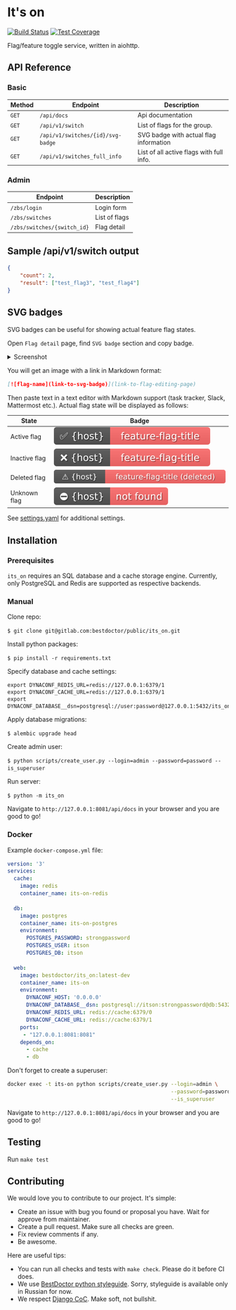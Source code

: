 # It's on

[![Build Status](https://github.com/best-doctor/its_on/actions/workflows/build.yml/badge.svg?branch=master)](https://github.com/best-doctor/its_on/actions/workflows/build.yml)
[![Test Coverage](https://api.codeclimate.com/v1/badges/35e678c4d05199a31eb9/test_coverage)](https://codeclimate.com/github/best-doctor/its_on/test_coverage)

Flag/feature toggle service, written in aiohttp.

## API Reference

### Basic

| Method  | Endpoint                         | Description                             |
| ------- |----------------------------------|-----------------------------------------|
| `GET`   | `/api/docs`                      | Api documentation                       |
| `GET`   | `/api/v1/switch`                 | List of flags for the group.            |
| `GET`   | `/api/v1/switches/{id}/svg-badge` | SVG badge with actual flag information |
| `GET`   | `/api/v1/switches_full_info` | List of all active flags with full info. |

### Admin

| Endpoint                        | Description                |
| --------------------------------| -------------------------- |
| `/zbs/login`                    |  Login form                |
| `/zbs/switches`                 |  List of flags             |
| `/zbs/switches/{switch_id}`     |  Flag detail               |

## Sample /api/v1/switch output

```json
{
    "count": 2,
    "result": ["test_flag3", "test_flag4"]
}
```

## SVG badges

SVG badges can be useful for showing actual feature flag states.

Open `Flag detail` page, find `SVG badge` section and copy badge.

<details>
  <summary>Screenshot</summary>

  ![admin-flag-editing-page](docs/assets/img/admin-flag-editing-page.png)

</details>

You will get an image with a link in Markdown format:

```markdown
[![flag-name](link-to-svg-badge)](link-to-flag-editing-page)
```

Then paste text in a text editor with Markdown support (task tracker, Slack, Mattermost etc.).
Actual flag state will be displayed as follows:

| State         | Badge                                                             |
|---------------|-------------------------------------------------------------------|
| Active flag   | ![active-flag-badge](its_on/static/img/active-flag-badge.svg)     |
| Inactive flag | ![inactive-flag-badge](its_on/static/img/inactive-flag-badge.svg) |
| Deleted flag  | ![deleted-flag-badge](its_on/static/img/deleted-flag-badge.svg)   |
| Unknown flag  | ![unknown-flag-badge](its_on/static/img/unknown-flag-badge.svg)   |

See [settings.yaml](settings.yaml) for additional settings.

## Installation

### Prerequisites

`its_on` requires an SQL database and a cache storage engine.
Currently, only PostgreSQL and Redis are supported as respective backends.

### Manual

Clone repo:

`$ git clone git@gitlab.com:bestdoctor/public/its_on.git`

Install python packages:

`$ pip install -r requirements.txt`

Specify database and cache settings:

```env
export DYNACONF_REDIS_URL=redis://127.0.0.1:6379/1
export DYNACONF_CACHE_URL=redis://127.0.0.1:6379/1
export DYNACONF_DATABASE__dsn=postgresql://user:password@127.0.0.1:5432/its_on
```

Apply database migrations:

`$ alembic upgrade head`

Create admin user:

`$ python scripts/create_user.py --login=admin --password=password --is_superuser`

Run server:

`$ python -m its_on`

Navigate to `http://127.0.0.1:8081/api/docs` in your browser
and you are good to go!

### Docker

Example `docker-compose.yml` file:

```yaml
version: '3'
services:
  cache:
    image: redis
    container_name: its-on-redis

  db:
    image: postgres
    container_name: its-on-postgres
    environment:
      POSTGRES_PASSWORD: strongpassword
      POSTGRES_USER: itson
      POSTGRES_DB: itson

  web:
    image: bestdoctor/its_on:latest-dev
    container_name: its-on
    environment:
      DYNACONF_HOST: '0.0.0.0'
      DYNACONF_DATABASE__dsn: postgresql://itson:strongpassword@db:5432/itson
      DYNACONF_REDIS_URL: redis://cache:6379/0
      DYNACONF_CACHE_URL: redis://cache:6379/1
    ports:
     - "127.0.0.1:8081:8081"
    depends_on:
      - cache
      - db

```

Don't forget to create a superuser:

```bash
docker exec -t its-on python scripts/create_user.py --login=admin \
                                                    --password=password \
                                                    --is_superuser
```

Navigate to `http://127.0.0.1:8081/api/docs` in your browser and
you are good to go!

## Testing

Run `make test`

## Contributing

We would love you to contribute to our project. It's simple:

- Create an issue with bug you found or proposal you have.
  Wait for approve from maintainer.
- Create a pull request. Make sure all checks are green.
- Fix review comments if any.
- Be awesome.

Here are useful tips:

- You can run all checks and tests with `make check`. Please do it
  before CI does.
- We use
  [BestDoctor python styleguide](https://github.com/best-doctor/guides/blob/master/guides/python_styleguide.md).
  Sorry, styleguide is available only in Russian for now.
- We respect [Django CoC](https://www.djangoproject.com/conduct/).
  Make soft, not bullshit.
